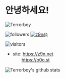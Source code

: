 # 안녕하세요!
![Terrorboy](https://avatars2.githubusercontent.com/u/5427199?s=96&v=4) 

![followers](https://img.shields.io/github/followers/Terrorboy?style=social) 
[![z9n@](https://img.shields.io/badge/email-z9n%40kakao.com-lightgrey)](mailto:z9n@kakao.com)

![visitors](https://visitor-badge.glitch.me/badge?page_id=z9n.terrorboy) 

- site: https://z9n.net  
　　https://o0o.st

![Terrorboy's github stats](https://github-readme-stats.vercel.app/api?username=Terrorboy&count_private=true&show_icons=true&theme=onedark)
